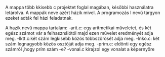A mappa több kkisebb c projektet foglal magában, későbbi használatra letárolva.
A mappák neve azért házik mivel. A programozás I nevű tárgyon ezeket adták fel házi feladatnak.

A hazik nevű mappa tartalam: -arit.c: egy aritmetikai műveletet, és két egész számot vár a felhasználótól majd ezen művelet eredményét adja meg.
                             -lktt.c:két szám legkisebb közös többszörösét adja meg.
                             -lnko.c: két szám legnagyobb közös osztóját adja meg.
                             -prim.c: eldönti egy egész számról ,hogy prím szám -e?
                             -vonal.c kirajzol egy vonalat a képernyőre
